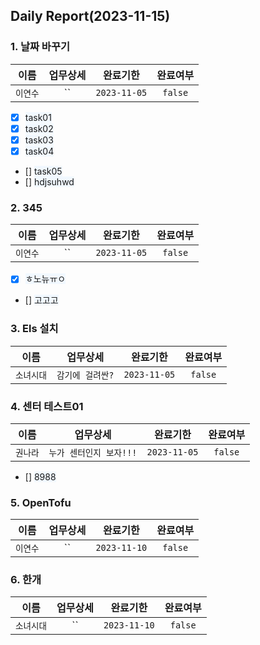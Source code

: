 ## Daily Report(2023-11-15)

### 1. 날짜 바꾸기

| 이름 | 업무상세 | 완료기한 | 완료여부 |
| :--: | :--: | :--: | :--: |
| `이연수` | `` | `2023-11-05` | `false` |
- [X] <span style='background-color: #f1f8ff'>task01</span>
- [X] <span style='background-color: #f1f8ff'>task02</span>
- [X] <span style='background-color: #f1f8ff'>task03</span>
- [X] <span style='background-color: #f1f8ff'>task04</span>
- [] <span style='background-color: #f1f8ff'>task05</span>
- [] <span style='background-color: #f1f8ff'>hdjsuhwd</span>

### 2. 345

| 이름 | 업무상세 | 완료기한 | 완료여부 |
| :--: | :--: | :--: | :--: |
| `이연수` | `` | `2023-11-05` | `false` |
- [X] <span style='background-color: #f1f8ff'>ㅎ노뉴ㅠㅇ</span>
- [] <span style='background-color: #f1f8ff'>고고고</span>

### 3. Els 설치

| 이름 | 업무상세 | 완료기한 | 완료여부 |
| :--: | :--: | :--: | :--: |
| `소녀시대` | `감기에 걸려싼?` | `2023-11-05` | `false` |

### 4. 센터 테스트01

| 이름 | 업무상세 | 완료기한 | 완료여부 |
| :--: | :--: | :--: | :--: |
| `권나라` | `누가 센터인지 보자!!!` | `2023-11-05` | `false` |
- [] <span style='background-color: #f1f8ff'>8988</span>

### 5. OpenTofu

| 이름 | 업무상세 | 완료기한 | 완료여부 |
| :--: | :--: | :--: | :--: |
| `이연수` | `` | `2023-11-10` | `false` |

### 6. 한개

| 이름 | 업무상세 | 완료기한 | 완료여부 |
| :--: | :--: | :--: | :--: |
| `소녀시대` | `` | `2023-11-10` | `false` |



